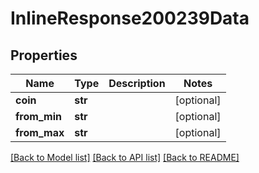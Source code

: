 # InlineResponse200239Data

## Properties
Name | Type | Description | Notes
------------ | ------------- | ------------- | -------------
**coin** | **str** |  | [optional] 
**from_min** | **str** |  | [optional] 
**from_max** | **str** |  | [optional] 

[[Back to Model list]](../README.md#documentation-for-models) [[Back to API list]](../README.md#documentation-for-api-endpoints) [[Back to README]](../README.md)

